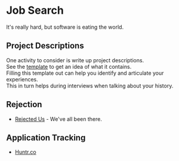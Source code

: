 # Job Search

It's really hard, but software is eating the world.

## Project Descriptions

One activity to consider is write up project descriptions.  
See the [template](../assets/project-notes-template.md) to get an idea of what it contains.  
Filling this template out can help you identify and articulate your experiences.  
This in turn helps during interviews when talking about your history.

## Rejection

- [Rejected Us](https://rejected.us/) - We've all been there.

## Application Tracking

- [Huntr.co](https://huntr.co/)

